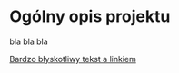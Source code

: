 # Ogólny opis projektu
bla bla bla  

[Bardzo błyskotliwy tekst a linkiem](Projekt-koncowy-1/MrBuggy3/01%20Analiza%20specyfikacji/Projekt%20koncowy%20-%20ZDTESTpol87%20–%209%20marca%20o%2011_50%20-%20Nieścisłości.pdf)

